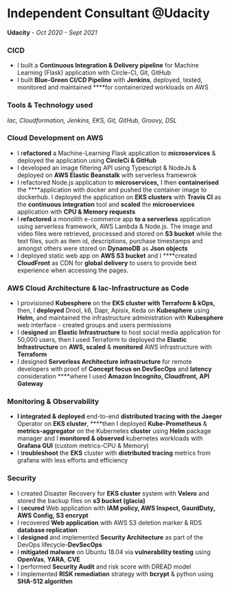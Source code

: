 # Independent Consultant @Udacity

**Udacity** - *Oct 2020 - Sept 2021*

### **CICD**

- I built a **Continuous Integration & Delivery pipeline** for Machine Learning (Flask) application with Circle-CI, Git, GitHub
- I built **Blue-Green CI/CD Pipeline** with **Jenkins**, deployed, tested, monitored and maintained  ****for containerized workloads on AWS

### **Tools & Technology used**

*Iac, Cloudformation, Jenkins, EKS, Git, GitHub, Groovy, DSL*

### **Cloud Development on AWS**

- I r**efactored** a Machine-Learning Flask application to **microservices** & deployed the application using **CircleCi & GitHub**
- I developed an image filtering API using Typescript & NodeJs & deployed on **AWS Elastic Beanstalk** with serverless framewrok
- I refactored Node.js application to **microservices,** I then **containerised** the ****application with docker and pushed the container image to dockerhub. I deployed the application on **EKS clusters** with **Travis CI** as the **continuous integration** tool and **scaled** the **microservices** application with **CPU & Memory requests**
- I **refactored** a monolith e-commerce app **to a serverless** application using serverless framework, AWS Lambda & Node.js. The image and video files were retrieved, processed and stored on **S3 bucket** while the text files, such as  item id, descriptions, purchase timestamps and amongst others were stored on **DynamoDB** as **Json objects**
- I deployed static web app on **AWS S3 bucket** and I ****created **CloudFront** as CDN for **global delivery** to users to provide best experience when accessing the pages.

### **AWS Cloud Architecture & Iac-Infrastructure as Code**

- I provisioned **Kubesphere** on the **EKS cluster with Terraform & kOps,** then, I **deployed** Drool, k6, Dapr, Apisix, Keda on **Kubesphere** using **Helm,** and maintained the infrastructure administration with **Kubesphere** web interface - created groups and users permissions
- I d**esigned** an **Elastic Infrastructure** to host social media application for 50,000 users, then I used Terraform to deployed the **Elastic Infrastructure** on **AWS, scaled** & **monitored** AWS infrastructure with **Terraform**
- I designed **Serverless Architecture infrastructure** for remote developers with proof of **Concept focus on DevSecOps** and **latency** consideration ****where I used **Amazon Incognito, Cloudfront, API Gateway**

### **Monitoring & Observability**

- **I integrated & deployed** end-to-end **distributed tracing with the Jaeger** Operator on **EKS cluster**, ****then I deployed **Kube-Prometheus** & **metrics-aggregator** on the Kubernetes **cluster** using **Helm** package manager and I **monitored & observed** kubernetes workloads with **Grafana GUI** (custom metrics-CPU & Memory)
- I t**roubleshoot** the **EKS** cluster with **distributed tracing** metrics from grafana with less efforts and efficiency

### **Security**

- I created Disaster Recovery for **EKS cluster** system with **Velero** and stored the backup files on **s3 bucket (glacia)**
- I s**ecured** Web application with **IAM policy, AWS Inspect, GaurdDuty, AWS Config, S3 encrypt**
- I recovered **Web application** with AWS S3 deletion marker & RDS **database replication**
- I **designed** and implemented **Security Architecture** as part of the DevOps lifecycle-**DevSecOps**
- I **mitigated malware** on Ubuntu 18.04 via **vulnerability testing** using **OpenVas**, **YARA**, **CVE**
- I performed **Security Audit** and risk score with DREAD model
- I implemented **RISK remediation** strategy with **bcrypt** & python using **SHA-512 algorithm**